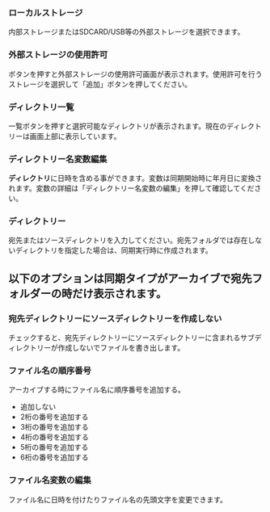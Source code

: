 ### ローカルストレージ

内部ストレージまたはSDCARD/USB等の外部ストレージを選択できます。 

### 外部ストレージの使用許可

ボタンを押すと外部ストレージの使用許可画面が表示されます。使用許可を行うストレージを選択して「追加」ボタンを押してください。 

### ディレクトリ一覧

一覧ボタンを押すと選択可能なディレクトリが表示されます。現在のディレクトリーは画面上部に表示しています。

### ディレクトリー名変数編集
**ディレクトリ**に日時を含める事ができます。変数は同期開始時に年月日に変換されます。変数の詳細は「ディレクトリー名変数の編集」を押して確認してください。 

### ディレクトリー
宛先またはソースディレクトリを入力してください。宛先フォルダでは存在しないディレクトリを指定した場合は、同期実行時に作成されます。 

## 以下のオプションは同期タイプがアーカイブで宛先フォルダーの時だけ表示されます。
### 宛先ディレクトリーにソースディレクトリーを作成しない
チェックすると、宛先ディレクトリーにソースディレクトリーに含まれるサブディレクトリーが作成しないでファイルを書き出します。 

### ファイル名の順序番号

アーカイブする時にファイル名に順序番号を追加する。

- 追加しない
- 2桁の番号を追加する
- 3桁の番号を追加する
- 4桁の番号を追加する
- 5桁の番号を追加する
- 6桁の番号を追加する

### ファイル名変数の編集

ファイル名に日時を付けたりファイル名の先頭文字を変更できます。
